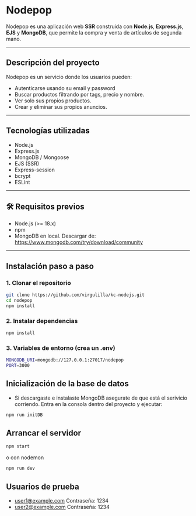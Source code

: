 # Nodepop

Nodepop es una aplicación web **SSR** construida con **Node.js**, **Express.js**, **EJS** y **MongoDB**, que permite la compra y venta de artículos de segunda mano.

---

## Descripción del proyecto

Nodepop es un servicio donde los usuarios pueden:
- Autenticarse usando su email y password
- Buscar productos filtrando por tags, precio y nombre.
- Ver solo sus propios productos.
- Crear y eliminar sus propios anuncios.
  
---

## Tecnologías utilizadas
- Node.js
- Express.js
- MongoDB / Mongoose
- EJS (SSR)
- Express-session
- bcrypt
- ESLint

---

## 🛠️ Requisitos previos

- Node.js (>= 18.x)
- npm
- MongoDB en local. Descargar de: https://www.mongodb.com/try/download/community

---

## Instalación paso a paso

### 1. Clonar el repositorio

```bash
git clone https://github.com/virgulilla/kc-nodejs.git
cd nodepop
npm install
```
### 2. Instalar dependencias

```bash
npm install
```
### 3. Variables de entorno (crea un .env)

```bash
MONGODB_URI=mongodb://127.0.0.1:27017/nodepop
PORT=3000
```

## Inicialización de la base de datos

- Si descargaste e instalaste MongoDB asegurate de que está el serivicio corriendo.
    Entra en la consola dentro del proyecto y ejecutar:

```bash
npm run initDB
```

## Arrancar el servidor

```bash
npm start
```

o con nodemon

```bash
npm run dev
```


## Usuarios de prueba
- user1@example.com Contraseña: 1234
- user2@example.com Contraseña: 1234

